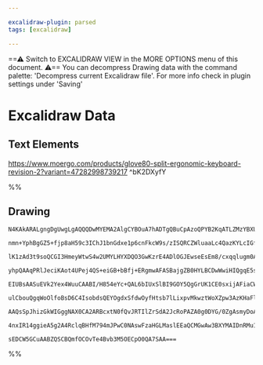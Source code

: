 ```yaml
---

excalidraw-plugin: parsed
tags: [excalidraw]

---
```

==⚠  Switch to EXCALIDRAW VIEW in the MORE OPTIONS menu of this document. ⚠== You can decompress Drawing data with the command palette: 'Decompress current Excalidraw file'. For more info check in plugin settings under 'Saving'


# Excalidraw Data
## Text Elements
https://www.moergo.com/products/glove80-split-ergonomic-keyboard-revision-2?variant=47282998739217 ^bK2DXyfY

%%
## Drawing
```compressed-json
N4KAkARALgngDgUwgLgAQQQDwMYEMA2AlgCYBOuA7hADTgQBuCpAzoQPYB2KqATLZMzYBXUtiRoIACyhQ4zZAHoFAc0JRJQgEYA6bGwC2CgF7N6hbEcK4OCtptbErHALRY8RMpWdx8Q1TdIEfARcZgRmBShcZQUebTiANho6IIR9BA4oZm4AbXAwUDAiiBJuCE0AaR4AEQANGAAzAE1koshYRDKoLChW4sxuZwAOHiH4gHYATgBWABYARgAGeemE

nmn+YphBgGZ5+fjp8aH59c3IChJ1bnGdxe1p6cnFkcW9s/zISQRCZWluaaLc4QazKYLcIGfCDMKCkNgAawQAGE2Pg2KQygBieYIHE4vqQTS4bDw5RwoQcYgotEYiSw6zMOC4QKZAkQBqEfD4ADKsHBEkEHjZMLhiIA6ldJNw+FCRQiELyYPz0ILSsDyX8OOFsmh5sC2EzsGptrrFpC2hAycI4ABJYg61A5AC6wIa5HSdu4HCEXOBhEpWDKuHmbPJ

lK1zAd3t9soQCGI3HmeyWtwS4w2UMYLHYXDQO3GwKzrE4ADlOGJEwseEsEm8/cxqqlugm0A0CGFgZphJSAKLBdKZKM+/DAoRwYi4ZuJ8bVyYJIbTHazcb7YFEDjwr3DtdsEnx7ht/AdqHdTC9CTSWTyJQUW/afRsJjKNi6AwKOBw4hCbBZFRoxhDIsziMkQUCuKQz4cAY5jOIiMBdsyxDOIEZjFi4AA6HA8AA/PQzJOFAAC8y6jDwkyTEMtyTNW4

yhpQAAqPRlJeciKAot4UPej4QS+eiGB+bBfj+ERgmwAFASBajgZB0HYLBCDwWwiHIQgqE5s4OF4aQBHETOIzkZROzUfMtGupwUDcoQRjiLw5rFA05kAGK4PonImqgeonj0ACCRDKLm6DBA0vSFkwUDmAQvm/AF0AGmyeiZLg/pMJ6aDRiOULor8/oEIxZ7MTIrE3neD5Prxb4CUJv6ieJwE+FJZVQa5clwQhpBIShhBoRpuH4dYREkfpFFUTRbK4

EIUBsAASuEVk2Yex4WuuCAABI/H854eYc+QAL6bIUxSlBI9GOY5QgGrUK1CE0sxijAFiaCW2AlgAjiGwIdDZGD6Jo8YTpo4LAgMaDOM8nkWu5zhLpMhzHKcGYWpcxDXGgqx2V863/GgQyzOjIIcGCNl43KiLUuiXTkBwjLMhkIVQkSJJWhSVKouTdKU9TLJ0xaHJcoqyrQqiaqyrC8oSsjUpoDKFokwqfJfaqCbqsImraom+qGsaiZmsCTO2vauQ

ulCbouQgqWoOlfoBsD6C4IsobdsQEYOgdxSfdwOyfHtsb7lLixpvMkwztWoXZpw3AzKHaFlhwFa6vOszTEMCTkfWjbBFOaCwkICCdo7fZpLTQ4xhaY4TpnHkzoH86LqcM5rv6m4XoV17sSV3HPq+/Gft+1X/gggF1aB0mcLJ8mKcpnXdZpfWZLppEGSNJlsmie4tqgC257K7g2XkbRgODbTzJ8Tq7eARuQLgcBwLyk42Qd0DfOkZR+f8mwMIQCAU

AAQsSpJhizGkWIGggNAX0CA2ARBcxtN0fQvJRTIlZrSdA2JcRoPAZA0g0DYG/0ZgAsmyDoAcyZFzDBUDaYwLSI5TkPJ5ZlEVmQrBFDYHwLFpKaU79MHYLSKwxE/MFZCyVvkCB5DMiUP0FNFWkhnbq2EVw5haQADymtYDazsiIphYjYGOSci5NysjijyK0VQ8yllrLSnUUYqA4i8pQCiv5F+CBgqMO4XAqIpA7FYLYBQb4uB16WzkaI6xsCeyUm8l

4nxIR14ggieA5g2A4RclqBHfM794mJPwC0NAswFzaHGLMaslEEaQCMGwAw3BXYMAIDnRMu1OFBPEZI5mMiJAAPAWSEgZibIBOKB0wBbNUCVO/qiaJmIkSTHGeM06bIZrKB9MyLEPZqhLKWdMupgTNEWVFoiZR4VODFwysUD8ql2BCGYAAcW0sQLpW4S6QBNukGaAZtIEwqVCDIuAAa+1QNnLeFpsBEDgNwX5wIOCm2BaQHO+oJrLQhTndZxQ7AAC

sEDCW5GCuAABZQSCBQmfOCOvTe4Bvb3M5OECpO0QA7SAA===
```
%%